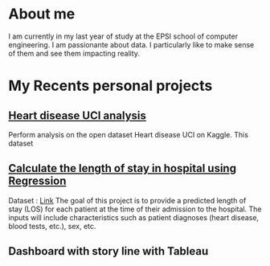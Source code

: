 # About me

I am currently in my last year of study at the EPSI school of computer engineering. I am passionante about data.
I particularly like to make sense of them and see them impacting reality.

# My Recents personal projects

## [Heart disease UCI analysis](https://github.com/anthony-coplo/Heart-disease-UCI-analysis)
 Perform analysis on the open dataset Heart disease UCI on Kaggle.
 This dataset  [](https://github.com/anthony-coplo/portfolio.github.io/blob/gh-pages/images/493ss_thinkstock_rf_heart_anatomy_illustration.webp)

## [Calculate the length of stay in hospital using Regression](https://github.com/anthony-coplo/LOS-in-hospital)
Dataset :  [Link](https://microsoft.github.io/r-server-hospital-length-of-stay/input_data.html)
The goal of this project is to provide a predicted length of stay (LOS) for each patient at the time of their admission to the hospital. The inputs will include characteristics such as patient diagnoses (heart disease, blood tests, etc.), sex, etc.


## Dashboard with story line with Tableau
